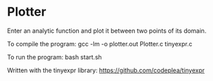 # Plotter
Enter an analytic function and plot it between two points of its domain.

To compile the program: gcc -lm -o plotter.out Plotter.c tinyexpr.c

To run the program: bash start.sh

Written with the tinyexpr library: https://github.com/codeplea/tinyexpr
